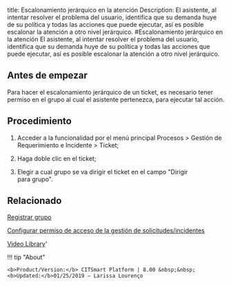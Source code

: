 title:  Escalonamiento jerárquico en la atención
Description: El asistente, al intentar resolver el problema del usuario, identifica que su demanda huye de su política y todas las acciones que puede ejecutar, así es posible escalonar la atención a otro nivel jerárquico.
#Escalonamiento jerárquico en la atención
El asistente, al intentar resolver el problema del usuario, identifica que su demanda huye de su política y todas las acciones que puede ejecutar, así es posible escalonar la atención a otro nivel jerárquico.

Antes de empezar
----------------

Para hacer el escalonamiento jerárquico de un ticket, es necesario tener permiso
en el grupo al cual el asistente pertenezca, para ejecutar tal acción.

Procedimiento
-------------

1.  Acceder a la funcionalidad por el menú principal Procesos \> Gestión de
    Requerimiento e Incidente \> Ticket;

2.  Haga doble clic en el ticket;

3.  Elegir a cual grupo se va dirigir el ticket en el campo "Dirigir
    para grupo".

Relacionado
-----------

[Registrar grupo](/es-es/citsmart-platform-8/initial-settings/access-settings/user/register-groups.html)

[Configurar permiso de acceso de la gestión de solicitudes/incidentes](/es-es/citsmart-platform-8/processes/tickets/configuration/configure-access-permission-ticket.html)

<i class='fa fa-youtube-play  fa-2x' style='color:#97ce17;vertical-align: middle;'> </i> [Video Library](https://www.youtube.com/playlist?list=PLB5qK2uzf2ROfIFL9F-3s-gomHNzudBEy)'

!!! tip "About"

    <b>Product/Version:</b> CITSmart Platform | 8.00 &nbsp;&nbsp;
    <b>Updated:</b>01/25/2019 – Larissa Lourenço
